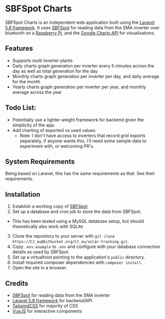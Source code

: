 # SBFSpot Charts

SBFSpot Charts is an independent web application built using the [Laravel 5.8 framework](https://www.laravel.com).  It uses [SBFSpot](https://github.com/SBFspot/SBFspot) for reading data from the SMA inverter
over bluetooth on a [Raspberry Pi](https://www.raspberrypi.org), and the [Google Charts API](https://developers.google.com/chart/) for visualisations. 

## Features
* Supports multi inverter plants
* Daily charts graph generation per inverter every 5 minutes across the day as well as total generation for the day
* Monthly charts graph generation per inverter per day, and daily average for the month
* Yearly charts graph generation per inverter per year, and monthly average across the year

## Todo List:
* Potentially use a lighter weight framework for backend given the simplicity of the app.
* Add charting of exported vs used values
  * Note: I don't have access to inverters that record grid exports separately, if anyone wants this, I'll need some sample data to experiment with, or welcoming PR's.

## System Requirements
Being based on Laravel, this has the same requirements as that. See their requirements.

## Installation

1. Establish a working copy of [SBFSpot](https://github.com/SBFspot/sbfspot-config)
2. Set up a database and cron job to store the data from SBFSpot.
  * This has been tested using a MySQL database setup, but should theoretically also work with SQLite
3. Clone the repository to your server with `git clone https://CJ_au@bitbucket.org/CJ_au/solar-tracking.git`.
4. Copy `.env.example` to `.env` and configure with your database connection details as used by SBFSpot.  
5. Set up a virtualhost pointing to the application's `public` directory.
6. Install required composer dependencies with `composer install`.
7. Open the site in a browser.

## Credits
* [SBFSpot](https://github.com/SBFspot/SBFspot) for reading data from the SMA inverter
* [Laravel 5.8 framework](https://www.laravel.com) for backend/API
* [TailwindCSS](https://tailwindcss.com) for majority of CSS
* [VueJS](https://vuejs.org/) for interactive components
